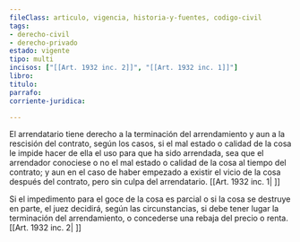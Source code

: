 ```yaml
---
fileClass: articulo, vigencia, historia-y-fuentes, codigo-civil
tags:
- derecho-civil
- derecho-privado
estado: vigente
tipo: multi
incisos: ["[[Art. 1932 inc. 2]]", "[[Art. 1932 inc. 1]]"]
libro:
titulo:
parrafo:
corriente-juridica:

---
```

El arrendatario tiene derecho a la terminación del arrendamiento y aun a la rescisión del contrato, según los casos, si el mal estado o calidad de la cosa le impide hacer de ella el uso para que ha sido arrendada, sea que el arrendador conociese o no el mal estado o calidad de la cosa al tiempo del contrato; y aun en el caso de haber empezado a existir el vicio de la cosa después del contrato, pero sin culpa del arrendatario. [[Art. 1932 inc. 1| ]]

Si el impedimento para el goce de la cosa es parcial o si la cosa se destruye en parte, el juez decidirá, según las circunstancias, si debe tener lugar la terminación del arrendamiento, o concederse una rebaja del precio o renta. [[Art. 1932 inc. 2| ]]